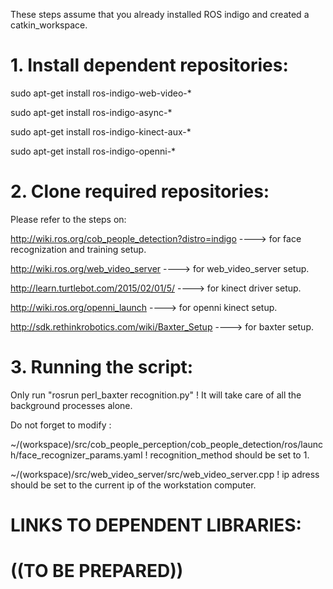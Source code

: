 These steps assume that you already installed ROS indigo and created a catkin_workspace.




# 1. Install dependent repositories:

sudo apt-get install ros-indigo-web-video-*

sudo apt-get install ros-indigo-async-*

sudo apt-get install ros-indigo-kinect-aux-*

sudo apt-get install ros-indigo-openni-*


# 2. Clone required repositories:

Please refer to the steps on:

http://wiki.ros.org/cob_people_detection?distro=indigo ----> for face recognization and training setup.

http://wiki.ros.org/web_video_server ----> for web_video_server setup.

http://learn.turtlebot.com/2015/02/01/5/ ----> for kinect driver setup.

http://wiki.ros.org/openni_launch ----> for openni kinect setup.

http://sdk.rethinkrobotics.com/wiki/Baxter_Setup ----> for baxter setup.


# 3. Running the script:

Only run "rosrun perl_baxter recognition.py" ! It will take care of all the background processes alone.

Do not forget to modify :

~/(workspace)/src/cob_people_perception/cob_people_detection/ros/launch/face_recognizer_params.yaml ! recognition_method should be set to 1.

~/(workspace)/src/web_video_server/src/web_video_server.cpp ! ip adress should be set to the current ip of the workstation computer.

# LINKS TO DEPENDENT LIBRARIES:

# ((TO BE PREPARED))

